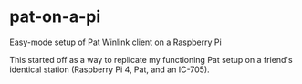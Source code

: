 # pat-on-a-pi
Easy-mode setup of Pat Winlink client on a Raspberry Pi

This started off as a way to replicate my functioning Pat setup on a friend's identical station (Raspberry Pi 4, Pat, and an IC-705).
